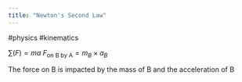 ```yaml
---
title: "Newton's Second Law"
---
```

#physics #kinematics 

$\sum\limits (F)=ma$
$F_{\textrm{on B by A}}=m_{B}\times a_{B}$

The force on B is impacted by the mass of B and the acceleration of B
